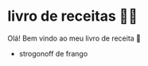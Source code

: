 # livro de receitas :man_cook:



Olá! Bem vindo ao meu livro de receita :wave:

- strogonoff de frango
